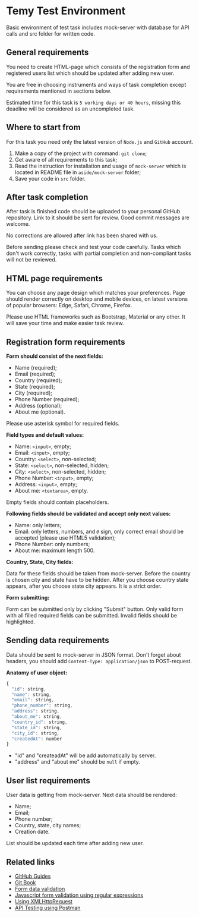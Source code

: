 # Temy Test Environment

Basic environment of test task includes mock-server with database for API calls and src folder for written code.

## General requirements

You need to create HTML-page which consists of the registration form and registered users list which should be updated after adding new user.

You are free in choosing instruments and ways of task completion except requirements mentioned in sections below.

Estimated time for this task is `5 working days or 40 hours`, missing this deadline will be considered as an uncompleted task.

## Where to start from

For this task you need only the latest version of `Node.js` and `GitHub` account.

1. Make a copy of the project with command:
`git clone`;
2. Get aware of all requirements to this task;
3. Read the instruction for installation and usage of `mock-server` which is located in README file in `aside/mock-server` folder;
4. Save your code in `src` folder.

## After task completion

After task is finished code should be uploaded to your personal GitHub repository. Link to it should be sent for review. Good commit messages are welcome.

No corrections are allowed after link has been shared with us.

Before sending please check and test your code carefully. Tasks which don't work correctly, tasks with partial completion and non-compliant tasks will not be reviewed.

## HTML page requirements

You can choose any page design which matches your preferences. Page should render correctly on desktop and mobile devices, on latest versions of popular browsers: Edge, Safari, Chrome, Firefox.

Please use HTML frameworks such as Bootstrap, Material or any other. It will save your time and make easier task review.

## Registration form requirements

**Form should consist of the next fields:**

- Name (required);
- Email (required);
- Country (required);
- State (required);
- City (required);
- Phone Number (required);
- Address (optional);
- About me (optional).

Please use asterisk symbol for required fields.

**Field types and default values:**

- Name: `<input>`, empty;
- Email: `<input>`, empty;
- Country: `<select>`, non-selected;
- State: `<select>`, non-selected, hidden;
- City: `<select>`, non-selected, hidden;
- Phone Number: `<input>`, empty;
- Address: `<input>`, empty;
- About me: `<textarea>`, empty.

Empty fields should contain placeholders.

**Following fields should be validated and accept only next values:**

- Name: only letters;
- Email: only letters, numbers, and `@` sign, only correct email should be accepted (please use HTML5 validation);
- Phone Number: only numbers;
- About me: maximum length 500.

**Country, State, City fields:**

Data for these fields should be taken from mock-server. Before the country is chosen city and state have to be hidden. After you choose country state appears, after you choose state city appears. It is a strict order.

**Form submitting:**

Form can be submitted only by clicking "Submit" button. Only valid form with all filled required fields can be submitted. Invalid fields should be highlighted.

## Sending data requirements

Data should be sent to mock-server in JSON format. Don't forget about headers, you should add `Content-Type: application/json` to POST-request.

**Anatomy of user object:**

```javascript
{
  "id": string,
  "name": string,
  "email": string,
  "phone_number": string,
  "address": string,
  "about_me": string,
  "country_id": string,
  "state_id": string,
  "city_id": string,
  "createdAt": number
}
```

- "id" and "createadAt" will be add automatically by server. 
- "address" and "about me" should be `null` if empty.

## User list requirements

User data is getting from mock-server. Next data should be rendered:

- Name;
- Email;
- Phone number;
- Country, state, city names;
- Creation date.

List should be updated each time after adding new user.

## Related links

* [GitHub Guides](https://guides.github.com/)
* [Git Book](https://git-scm.com/)
* [Form data validation](https://developer.mozilla.org/en-US/docs/Learn/HTML/Forms/Form_validation)
* [Javascript form validation using regular expressions](http://form.guide/snippets/javascript-form-validation-using-regular-expression.html)
* [Using XMLHttpRequest](https://developer.mozilla.org/en-US/docs/Web/API/XMLHttpRequest/Using_XMLHttpRequest)
* [API Testing using Postman](https://medium.com/aubergine-solutions/api-testing-using-postman-323670c89f6d)
